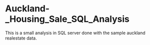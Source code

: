 # Auckland-_Housing_Sale_SQL_Analysis
This is a small analysis in SQL server done with the sample auckland realestate data.
